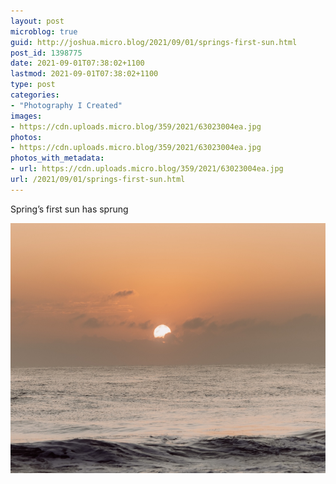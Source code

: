 ```yaml
---
layout: post
microblog: true
guid: http://joshua.micro.blog/2021/09/01/springs-first-sun.html
post_id: 1398775
date: 2021-09-01T07:38:02+1100
lastmod: 2021-09-01T07:38:02+1100
type: post
categories:
- "Photography I Created"
images:
- https://cdn.uploads.micro.blog/359/2021/63023004ea.jpg
photos:
- https://cdn.uploads.micro.blog/359/2021/63023004ea.jpg
photos_with_metadata:
- url: https://cdn.uploads.micro.blog/359/2021/63023004ea.jpg
url: /2021/09/01/springs-first-sun.html
---
```

Spring’s first sun has sprung

<img src="uploads/2021/63023004ea.jpg" width="600" height="400" alt="" />
